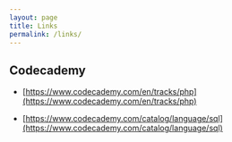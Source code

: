 ```yaml
---
layout: page
title: Links
permalink: /links/
---
```


## Codecademy
- [https://www.codecademy.com/en/tracks/php](https://www.codecademy.com/en/tracks/php)

- [https://www.codecademy.com/catalog/language/sql](https://www.codecademy.com/catalog/language/sql)


